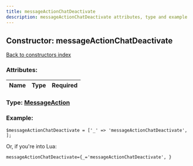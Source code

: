 ```yaml
---
title: messageActionChatDeactivate
description: messageActionChatDeactivate attributes, type and example
---
```

## Constructor: messageActionChatDeactivate  
[Back to constructors index](index.md)



### Attributes:

| Name     |    Type       | Required |
|----------|:-------------:|---------:|



### Type: [MessageAction](../types/MessageAction.md)


### Example:

```
$messageActionChatDeactivate = ['_' => 'messageActionChatDeactivate', ];
```  

Or, if you're into Lua:  


```
messageActionChatDeactivate={_='messageActionChatDeactivate', }

```


